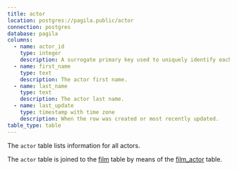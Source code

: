 ```yaml
---
title: actor
location: postgres://pagila.public/actor
connection: postgres
database: pagila
columns:
  - name: actor_id
    type: integer
    description: A surrogate primary key used to uniquely identify each actor in the table.
  - name: first_name
    type: text
    description: The actor first name.
  - name: last_name
    type: text
    description: The actor last name.
  - name: last_update
    type: timestamp with time zone
    description: When the row was created or most recently updated.
table_type: table
---
```

The `actor` table lists information for all actors.

The `actor` table is joined to the [film](/postgres/pagila/film) table by means of the [film_actor](/postgres/pagila/film_actor) table.
